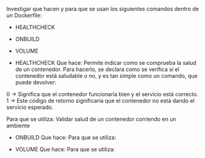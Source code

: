 
Investigar que hacen y para que se usan los siguientes comandos dentro de un Dockerfile:

* HEALTHCHECK
* ONBUILD
* VOLUME



* HEALTHCHECK
Que hace:
Permite indicar como se comprueba la salud de un contenedor. Para hacerlo, se declara como se verifica si el contenedor está saludable o no, y es tan simple como un comando, que puede devolver:

0 → Significa que el contenedor funcionaría bien y el servicio está correcto.
1 → Este código de retorno significaría que el contenedor no está dando el servicio esperado.

Para que se utiliza:
Validar salud de un contenedor corriendo en un ambiente


* ONBUILD
Que hace:
Para que se utiliza:



* VOLUME
Que hace:
Para que se utiliza:
